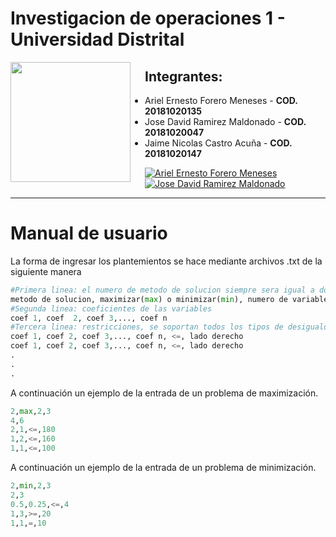 # **Investigacion de operaciones 1 - Universidad Distrital**

<img src="https://www.udistrital.edu.co/themes/custom/versh/images/default/preloader.png" align="left" width="192px" height="192px"/>
<img align="left" width="0" height="192px" hspace="10"/>


## Integrantes: 
- Ariel Ernesto Forero Meneses  - **COD. 20181020135**
- Jose David Ramirez Maldonado  - **COD. 20181020047**
- Jaime Nicolas Castro Acuña  - **COD. 20181020147**

[![Ariel Ernesto Forero Meneses](https://img.shields.io/badge/arefome-github-br?style=flat-square)](https://github.com/arefome)
[![Jose David Ramirez Maldonado](https://img.shields.io/badge/JoseDRamirezM-github-br?style=flat-square)](https://github.com/JoseDRamirezM)

---
# **Manual de usuario**
La forma de ingresar los plantemientos se hace mediante archivos .txt de la siguiente manera

```python
#Primera linea: el numero de metodo de solucion siempre sera igual a dos, para ejecutar el metodo de las dos fases
metodo de solucion, maximizar(max) o minimizar(min), numero de variables,numero de restricciones
#Segunda linea: coeficientes de las variables
coef 1, coef  2, coef 3,..., coef n
#Tercera linea: restricciones, se soportan todos los tipos de desigualdades
coef 1, coef 2, coef 3,..., coef n, <=, lado derecho
coef 1, coef 2, coef 3,..., coef n, <=, lado derecho
.
.
.
```
A continuación un ejemplo de la entrada de un problema de maximización.
```python
2,max,2,3
4,6
2,1,<=,180
1,2,<=,160
1,1,<=,100
```
A continuación un ejemplo de la entrada de un problema de minimización.
```python
2,min,2,3
2,3
0.5,0.25,<=,4
1,3,>=,20
1,1,=,10
```
